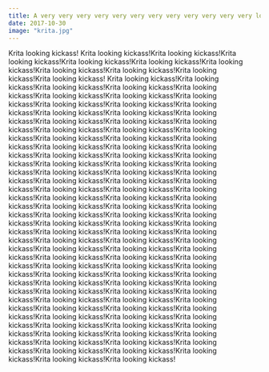 ```yaml
---
title: A very very very very very very very very very very very very long title
date: 2017-10-30
image: "krita.jpg"
---
```


Krita looking kickass! Krita looking kickass!Krita looking kickass!Krita looking kickass!Krita looking kickass!Krita looking kickass!Krita looking kickass!Krita looking kickass!Krita looking kickass!Krita looking kickass!Krita looking kickass! Krita looking kickass!Krita looking kickass!Krita looking kickass!Krita looking kickass!Krita looking kickass!Krita looking kickass!Krita looking kickass!Krita looking kickass!Krita looking kickass!Krita looking kickass!Krita looking kickass!Krita looking kickass!Krita looking kickass!Krita looking kickass!Krita looking kickass!Krita looking kickass!Krita looking kickass!Krita looking kickass!Krita looking kickass!Krita looking kickass!Krita looking kickass!Krita looking kickass!Krita looking kickass!Krita looking kickass!Krita looking kickass!Krita looking kickass!Krita looking kickass!Krita looking kickass!Krita looking kickass!Krita looking kickass!Krita looking kickass!Krita looking kickass!Krita looking kickass!Krita looking kickass!Krita looking kickass!Krita looking kickass!Krita looking kickass!Krita looking kickass!Krita looking kickass!Krita looking kickass!Krita looking kickass!Krita looking kickass!Krita looking kickass!Krita looking kickass!Krita looking kickass!Krita looking kickass!Krita looking kickass!Krita looking kickass!Krita looking kickass!Krita looking kickass!Krita looking kickass!Krita looking kickass!Krita looking kickass!Krita looking kickass!Krita looking kickass!Krita looking kickass!Krita looking kickass!Krita looking kickass!Krita looking kickass!Krita looking kickass!Krita looking kickass!Krita looking kickass!Krita looking kickass!Krita looking kickass!Krita looking kickass!Krita looking kickass!Krita looking kickass!Krita looking kickass!Krita looking kickass!Krita looking kickass!Krita looking kickass!Krita looking kickass!Krita looking kickass!Krita looking kickass!Krita looking kickass!Krita looking kickass!Krita looking kickass!Krita looking kickass!Krita looking kickass!Krita looking kickass!Krita looking kickass!Krita looking kickass!Krita looking kickass!Krita looking kickass!Krita looking kickass!Krita looking kickass!Krita looking kickass!Krita looking kickass!Krita looking kickass!Krita looking kickass!Krita looking kickass!Krita looking kickass!Krita looking kickass!Krita looking kickass!Krita looking kickass!Krita looking kickass!Krita looking kickass!Krita looking kickass!Krita looking kickass!Krita looking kickass!
